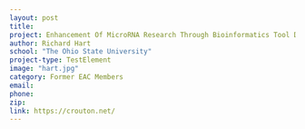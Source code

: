 ```yaml
---
layout: post
title:
project: Enhancement Of MicroRNA Research Through Bioinformatics Tool Development
author: Richard Hart
school: "The Ohio State University"
project-type: TestElement
image: "hart.jpg"
category: Former EAC Members
email:
phone:
zip:
link: https://crouton.net/
---
```


